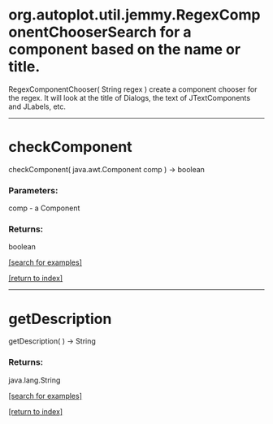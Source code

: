 # org.autoplot.util.jemmy.RegexComponentChooserSearch for a component based on the name or title.
RegexComponentChooser( String regex )
create a component chooser for the regex.  It will look at the
 title of Dialogs, the text of JTextComponents and JLabels, etc.

***
<a name="checkComponent"></a>
# checkComponent
checkComponent( java.awt.Component comp ) &rarr; boolean



### Parameters:
comp - a Component

### Returns:
boolean


<a href="https://github.com/autoplot/dev/search?q=checkComponent&unscoped_q=checkComponent">[search for examples]</a>

<a href="https://github.com/autoplot/documentation/blob/master/javadoc/index-all.md">[return to index]</a>

***
<a name="getDescription"></a>
# getDescription
getDescription(  ) &rarr; String



### Returns:
java.lang.String


<a href="https://github.com/autoplot/dev/search?q=getDescription&unscoped_q=getDescription">[search for examples]</a>

<a href="https://github.com/autoplot/documentation/blob/master/javadoc/index-all.md">[return to index]</a>

